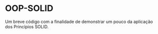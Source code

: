 # OOP-SOLID

Um breve código com a finalidade de demonstrar um pouco da aplicação dos Princípios SOLID.

